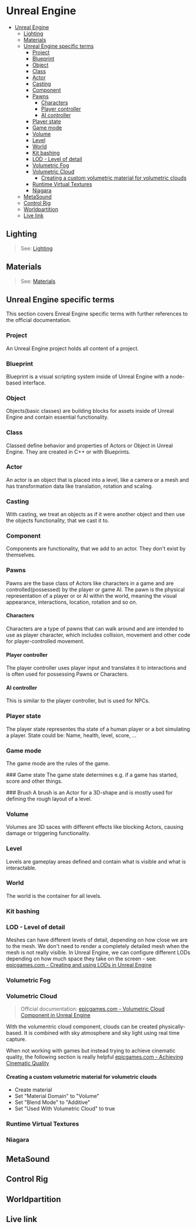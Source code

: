 # Unreal Engine

- [Unreal Engine](#unreal-engine)
  - [Lighting](#lighting)
  - [Materials](#materials)
  - [Unreal Engine specific terms](#unreal-engine-specific-terms)
    - [Project](#project)
    - [Blueprint](#blueprint)
    - [Object](#object)
    - [Class](#class)
    - [Actor](#actor)
    - [Casting](#casting)
    - [Component](#component)
    - [Pawns](#pawns)
      - [Characters](#characters)
      - [Player controller](#player-controller)
      - [AI controller](#ai-controller)
    - [Player state](#player-state)
    - [Game mode](#game-mode)
    - [Volume](#volume)
    - [Level](#level)
    - [World](#world)
    - [Kit bashing](#kit-bashing)
    - [LOD - Level of detail](#lod---level-of-detail)
    - [Volumetric Fog](#volumetric-fog)
    - [Volumetric Cloud](#volumetric-cloud)
      - [Creating a custom volumetric material for volumetric clouds](#creating-a-custom-volumetric-material-for-volumetric-clouds)
    - [Runtime Virtual Textures](#runtime-virtual-textures)
    - [Niagara](#niagara)
  - [MetaSound](#metasound)
  - [Control Rig](#control-rig)
  - [Worldpartition](#worldpartition)
  - [Live link](#live-link)

## Lighting

> See: [Lighting](lighting)

## Materials

> See: [Materials](materials)

## Unreal Engine specific terms
This section covers Enreal Engine specific terms with further references to the official documentation. 

### Project
An Unreal Engine project holds all content of a project.

### Blueprint
Blueprint is a visual scripting system inside of Unreal Engine with a node-based interface.

### Object
Objects(basic classes) are building blocks for assets inside of Unreal Engine and contain essential functionality.

### Class
Classed define behavior and properties of Actors or Object in Unreal Engine. They are created in C++ or with Blueprints.

### Actor
An actor is an object that is placed into a level, like a camera or a mesh and has transformation data like translation, rotation and scaling.

### Casting
With casting, we treat an objects as if it were another object and then use the objects functionality, that we cast it to.

### Component
Components are functionality, that we add to an actor. They don't exist by themselves.

### Pawns
Pawns are the base class of Actors like characters in a game and are controlled(possessed) by the player or game AI. The pawn is the physical representation of a player or or AI within the world, meaning the visual appearance, interactions, location, rotation and so on.

#### Characters
Characters are a type of pawns that can walk around and are intended to use as player character, which includes collision, movement and other code for player-controlled movement.

#### Player controller
The player controller uses player input and translates it to interactions and is often used for possessing Pawns or Characters.

#### AI controller
This is similar to the player controller, but is used for NPCs.

### Player state
The player state representes tha state of a human player or a bot simulating a player. State could be: Name, health, level, score, ...

### Game mode
The game mode are the rules of the game.

### Game state
The game state determines e.g. if a game has started, score and other things.

### Brush
A brush is an Actor for a 3D-shape and is mostly used for defining the rough layout of a level.

### Volume
Volumes are 3D saces with different effects like blocking Actors, causing damage or triggering functionality.

### Level
Levels are gameplay areas defined and contain what is visible and what is interactable.

### World
The world is the container for all levels.



### Kit bashing

### LOD - Level of detail
Meshes can have different levels of detail, depending on how close we are to the mesh. We don't need to render a completely detailed mesh when the mesh is not really visible.
In Unreal Engine, we can configure different LODs depending on how much space they take on the screen - see: [epicgames.com - Creating and using LODs in Unreal Engine](https://dev.epicgames.com/documentation/en-us/unreal-engine/creating-and-using-lods-in-unreal-engine)

### Volumetric Fog

### Volumetric Cloud

> Official documentation: [epicgames.com - Volumetric Cloud Component in Unreal Engine](https://dev.epicgames.com/documentation/en-us/unreal-engine/volumetric-cloud-component-in-unreal-engine)

With the volumentric cloud component, clouds can be created physically-based. It is combined with sky atmosphere and sky light using real time capture.

When not working with games but instead trying to achieve cinematic quality, the following section is really helpful [epicgames.com - Achieving Cinematic Quality](https://dev.epicgames.com/documentation/en-us/unreal-engine/volumetric-cloud-component-in-unreal-engine#achievingcinematicquality)

#### Creating a custom volumetric material for volumetric clouds

- Create material
- Set "Material Domain" to "Volume"
- Set "Blend Mode" to "Additive"
- Set "Used With Volumetric Cloud" to true

### Runtime Virtual Textures


### Niagara

## MetaSound

## Control Rig

## Worldpartition

## Live link